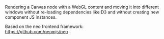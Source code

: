Rendering a Canvas node with a WebGL content and moving it into different windows without re-loading dependencies like D3 and without creating new component JS instances.

Based on the neo frontend framework:</br>
https://github.com/neomjs/neo
